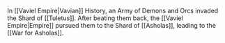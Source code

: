In [[Vaviel Empire|Vavian]] History, an Army of Demons and Orcs invaded the Shard of [[Tuletus]]. After beating them back, the [[Vaviel Empire|Empire]] pursued them to the Shard of [[Asholas]], leading to the [[War for Asholas]].